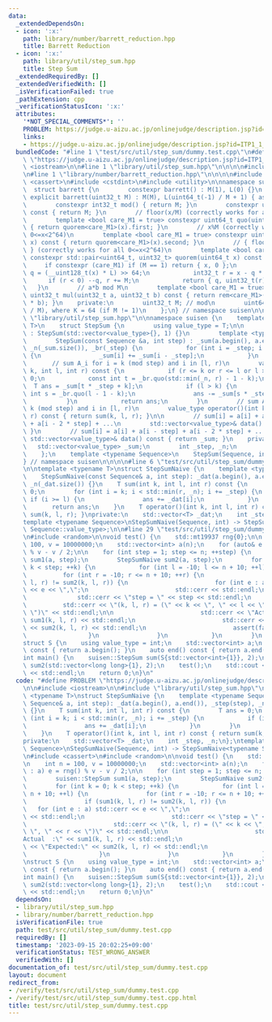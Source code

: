 ```yaml
---
data:
  _extendedDependsOn:
  - icon: ':x:'
    path: library/number/barrett_reduction.hpp
    title: Barrett Reduction
  - icon: ':x:'
    path: library/util/step_sum.hpp
    title: Step Sum
  _extendedRequiredBy: []
  _extendedVerifiedWith: []
  _isVerificationFailed: true
  _pathExtension: cpp
  _verificationStatusIcon: ':x:'
  attributes:
    '*NOT_SPECIAL_COMMENTS*': ''
    PROBLEM: https://judge.u-aizu.ac.jp/onlinejudge/description.jsp?id=ITP1_1_A
    links:
    - https://judge.u-aizu.ac.jp/onlinejudge/description.jsp?id=ITP1_1_A
  bundledCode: "#line 1 \"test/src/util/step_sum/dummy.test.cpp\"\n#define PROBLEM\
    \ \"https://judge.u-aizu.ac.jp/onlinejudge/description.jsp?id=ITP1_1_A\"\n\n#include\
    \ <iostream>\n\n#line 1 \"library/util/step_sum.hpp\"\n\n\n\n#include <vector>\n\
    \n#line 1 \"library/number/barrett_reduction.hpp\"\n\n\n\n#include <array>\n#include\
    \ <cassert>\n#include <cstdint>\n#include <utility>\n\nnamespace suisen {\n  \
    \  struct barrett {\n        constexpr barrett() : M(1), L(0) {}\n        constexpr\
    \ explicit barrett(uint32_t M) : M(M), L(uint64_t(-1) / M + 1) { assert(M); }\n\
    \        constexpr int32_t mod() { return M; }\n        constexpr uint32_t umod()\
    \ const { return M; }\n        // floor(x/M) (correctly works for all 0<=x<2^64)\n\
    \        template <bool care_M1 = true> constexpr uint64_t quo(uint64_t x) const\
    \ { return quorem<care_M1>(x).first; }\n        // x%M (correctly works for all\
    \ 0<=x<2^64)\n        template <bool care_M1 = true> constexpr uint32_t rem(uint64_t\
    \ x) const { return quorem<care_M1>(x).second; }\n        // { floor(x/M), x%M\
    \ } (correctly works for all 0<=x<2^64)\n        template <bool care_M1 = true>\
    \ constexpr std::pair<uint64_t, uint32_t> quorem(uint64_t x) const {\n       \
    \     if constexpr (care_M1) if (M == 1) return { x, 0 };\n            uint64_t\
    \ q = (__uint128_t(x) * L) >> 64;\n            int32_t r = x - q * M;\n      \
    \      if (r < 0) --q, r += M;\n            return { q, uint32_t(r) };\n     \
    \   }\n        // a*b mod M\n        template <bool care_M1 = true> constexpr\
    \ uint32_t mul(uint32_t a, uint32_t b) const { return rem<care_M1>(uint64_t(a)\
    \ * b); }\n    private:\n        uint32_t M; // mod\n        uint64_t L; // ceil(2^K\
    \ / M), where K = 64 (if M != 1)\n    };\n} // namespace suisen\n\n\n\n#line 7\
    \ \"library/util/step_sum.hpp\"\n\nnamespace suisen {\n    template <typename\
    \ T>\n    struct StepSum {\n        using value_type = T;\n\n        StepSum()\
    \ : StepSum(std::vector<value_type>{}, 1) {}\n        template <typename Sequence>\n\
    \        StepSum(const Sequence &a, int step) : _sum(a.begin(), a.end()), _step(step),\
    \ _n(_sum.size()), _br(_step) {\n            for (int i = _step; i < _n; ++i)\
    \ {\n                _sum[i] += _sum[i - _step];\n            }\n        }\n \
    \       // sum A_i for i = k (mod step) and i in [l, r)\n        value_type sum(int\
    \ k, int l, int r) const {\n            if (r <= k or r <= l or l >= _n) return\
    \ 0;\n            const int t = _br.quo(std::min(_n, r) - 1 - k);\n          \
    \  T ans = _sum[t * _step + k];\n            if (l > k) {\n                const\
    \ int s = _br.quo(l - 1 - k);\n                ans -= _sum[s * _step + k];\n \
    \           }\n            return ans;\n        }\n        // sum A_i for i =\
    \ k (mod step) and i in [l, r)\n        value_type operator()(int k, int l, int\
    \ r) const { return sum(k, l, r); }\n\n        // sum[i] = a[i] + a[i - step]\
    \ + a[i - 2 * step] + ...\n        std::vector<value_type>& data() { return _sum;\
    \ }\n        // sum[i] = a[i] + a[i - step] + a[i - 2 * step] + ...\n        const\
    \ std::vector<value_type>& data() const { return _sum; }\n    private:\n     \
    \   std::vector<value_type> _sum;\n        int _step, _n;\n        barrett _br;\n\
    \    };\n    template <typename Sequence>\n    StepSum(Sequence, int) -> StepSum<std::decay_t<decltype(*std::declval<Sequence>().begin())>>;\n\
    } // namespace suisen\n\n\n\n#line 6 \"test/src/util/step_sum/dummy.test.cpp\"\
    \n\ntemplate <typename T>\nstruct StepSumNaive {\n    template <typename Sequence>\n\
    \    StepSumNaive(const Sequence& a, int step): _dat(a.begin(), a.end()), _step(step),\
    \ _n(_dat.size()) {}\n    T sum(int k, int l, int r) const {\n        T ans =\
    \ 0;\n        for (int i = k; i < std::min(r, _n); i += _step) {\n           \
    \ if (i >= l) {\n                ans += _dat[i];\n            }\n        }\n \
    \       return ans;\n    }\n    T operator()(int k, int l, int r) const { return\
    \ sum(k, l, r); }\nprivate:\n    std::vector<T> _dat;\n    int _step, _n;\n};\n\
    template <typename Sequence>\nStepSumNaive(Sequence, int) -> StepSumNaive<typename\
    \ Sequence::value_type>;\n\n#line 29 \"test/src/util/step_sum/dummy.test.cpp\"\
    \n#include <random>\n\nvoid test() {\n    std::mt19937 rng{0};\n\n    int n =\
    \ 100, v = 10000000;\n    std::vector<int> a(n);\n    for (auto& e : a) e = rng()\
    \ % v - v / 2;\n\n    for (int step = 1; step <= n; ++step) {\n        suisen::StepSum\
    \ sum1(a, step);\n        StepSumNaive sum2(a, step);\n        for (int k = 0;\
    \ k < step; ++k) {\n            for (int l = -10; l <= n + 10; ++l) {\n      \
    \          for (int r = -10; r <= n + 10; ++r) {\n                    if (sum1(k,\
    \ l, r) != sum2(k, l, r)) {\n                        for (int e : a) std::cerr\
    \ << e << \",\";\n                        std::cerr << std::endl;\n          \
    \              std::cerr << \"step = \" << step << std::endl;\n              \
    \          std::cerr << \"(k, l, r) = (\" << k << \", \" << l << \", \" << r <<\
    \ \")\" << std::endl;\n\n                        std::cerr << \"Actual  :\" <<\
    \ sum1(k, l, r) << std::endl;\n                        std::cerr << \"Expected:\"\
    \ << sum2(k, l, r) << std::endl;\n                        assert(false);\n   \
    \                 }\n                }\n            }\n        }\n    }\n}\n\n\
    struct S {\n    using value_type = int;\n    std::vector<int> a;\n    auto begin()\
    \ const { return a.begin(); }\n    auto end() const { return a.end(); }\n};\n\n\
    int main() {\n    suisen::StepSum sum(S{std::vector<int>{1}}, 2);\n    suisen::StepSum\
    \ sum2(std::vector<long long>{1}, 2);\n    test();\n    std::cout << \"Hello World\"\
    \ << std::endl;\n    return 0;\n}\n"
  code: "#define PROBLEM \"https://judge.u-aizu.ac.jp/onlinejudge/description.jsp?id=ITP1_1_A\"\
    \n\n#include <iostream>\n\n#include \"library/util/step_sum.hpp\"\n\ntemplate\
    \ <typename T>\nstruct StepSumNaive {\n    template <typename Sequence>\n    StepSumNaive(const\
    \ Sequence& a, int step): _dat(a.begin(), a.end()), _step(step), _n(_dat.size())\
    \ {}\n    T sum(int k, int l, int r) const {\n        T ans = 0;\n        for\
    \ (int i = k; i < std::min(r, _n); i += _step) {\n            if (i >= l) {\n\
    \                ans += _dat[i];\n            }\n        }\n        return ans;\n\
    \    }\n    T operator()(int k, int l, int r) const { return sum(k, l, r); }\n\
    private:\n    std::vector<T> _dat;\n    int _step, _n;\n};\ntemplate <typename\
    \ Sequence>\nStepSumNaive(Sequence, int) -> StepSumNaive<typename Sequence::value_type>;\n\
    \n#include <cassert>\n#include <random>\n\nvoid test() {\n    std::mt19937 rng{0};\n\
    \n    int n = 100, v = 10000000;\n    std::vector<int> a(n);\n    for (auto& e\
    \ : a) e = rng() % v - v / 2;\n\n    for (int step = 1; step <= n; ++step) {\n\
    \        suisen::StepSum sum1(a, step);\n        StepSumNaive sum2(a, step);\n\
    \        for (int k = 0; k < step; ++k) {\n            for (int l = -10; l <=\
    \ n + 10; ++l) {\n                for (int r = -10; r <= n + 10; ++r) {\n    \
    \                if (sum1(k, l, r) != sum2(k, l, r)) {\n                     \
    \   for (int e : a) std::cerr << e << \",\";\n                        std::cerr\
    \ << std::endl;\n                        std::cerr << \"step = \" << step << std::endl;\n\
    \                        std::cerr << \"(k, l, r) = (\" << k << \", \" << l <<\
    \ \", \" << r << \")\" << std::endl;\n\n                        std::cerr << \"\
    Actual  :\" << sum1(k, l, r) << std::endl;\n                        std::cerr\
    \ << \"Expected:\" << sum2(k, l, r) << std::endl;\n                        assert(false);\n\
    \                    }\n                }\n            }\n        }\n    }\n}\n\
    \nstruct S {\n    using value_type = int;\n    std::vector<int> a;\n    auto begin()\
    \ const { return a.begin(); }\n    auto end() const { return a.end(); }\n};\n\n\
    int main() {\n    suisen::StepSum sum(S{std::vector<int>{1}}, 2);\n    suisen::StepSum\
    \ sum2(std::vector<long long>{1}, 2);\n    test();\n    std::cout << \"Hello World\"\
    \ << std::endl;\n    return 0;\n}\n"
  dependsOn:
  - library/util/step_sum.hpp
  - library/number/barrett_reduction.hpp
  isVerificationFile: true
  path: test/src/util/step_sum/dummy.test.cpp
  requiredBy: []
  timestamp: '2023-09-15 20:02:25+09:00'
  verificationStatus: TEST_WRONG_ANSWER
  verifiedWith: []
documentation_of: test/src/util/step_sum/dummy.test.cpp
layout: document
redirect_from:
- /verify/test/src/util/step_sum/dummy.test.cpp
- /verify/test/src/util/step_sum/dummy.test.cpp.html
title: test/src/util/step_sum/dummy.test.cpp
---
```

